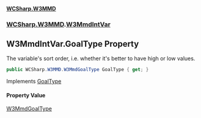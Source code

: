 #### [WCSharp.W3MMD](README.md 'README')
### [WCSharp.W3MMD](WCSharp.W3MMD.md 'WCSharp.W3MMD').[W3MmdIntVar](WCSharp.W3MMD.W3MmdIntVar.md 'WCSharp.W3MMD.W3MmdIntVar')

## W3MmdIntVar.GoalType Property

The variable's sort order, i.e. whether it's better to have high or low values.

```csharp
public WCSharp.W3MMD.W3MmdGoalType GoalType { get; }
```

Implements [GoalType](WCSharp.W3MMD.IW3MmdVar.GoalType.md 'WCSharp.W3MMD.IW3MmdVar.GoalType')

#### Property Value
[W3MmdGoalType](WCSharp.W3MMD.W3MmdGoalType.md 'WCSharp.W3MMD.W3MmdGoalType')